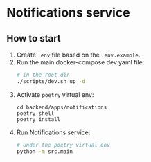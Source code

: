 # Notifications service

## How to start 
1. Create `.env` file based on the `.env.example`.
2. Run the main docker-compose dev.yaml file: 
    ``` bash
    # in the root dir 
    ./scripts/dev.sh up -d
    ```
3. Activate `poetry` virtual env:
    ```
    cd backend/apps/notifications
    poetry shell
    poetry install
    ```
4. Run Notifications service:
    ``` bash
    # under the poetry virtual env
    python -m src.main
    ```
